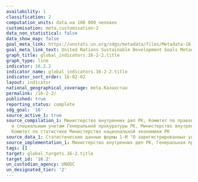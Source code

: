 ```yaml
---
availability: 1
classification: 2
computation_units: data.на 100 000 человек
customisation: meta.customisation-2
data_non_statistical: false
data_show_map: false
goal_meta_link: https://unstats.un.org/sdgs/metadata/files/Metadata-16-02-02.pdf
goal_meta_link_text: United Nations Sustainable Development Goals Metadata (pdf 1361kB)
graph_title: global_indicators.16-2-2.title
graph_type: line
indicator: 16.2.2
indicator_name: global_indicators.16-2-2.title
indicator_sort_order: 16-02-02
layout: indicator
national_geographical_coverage: meta.Казахстан
permalink: /16-2-2/
published: true
reporting_status: complete
sdg_goal: '16'
source_active_1: true
source_compilation_1: Министерство внутренних дел РК, Комитет по правовой статистике
  и специальным учетам Генеральной прокуратуры РК, Министерство внутренних дел РК,
  Комитет по статистике Министерство национальной экономики РК
source_data_1: Статистические данные формы 1-М "О зарегистрированных уголовных правонарушениях"
source_implementation_1: Министерство внутренних дел РК, Генеральная прокуратура РК,
tags: []
target: global_targets.16-2.title
target_id: '16.2'
un_custodian_agency: UNODC
un_designated_tier: '2'
---
```

